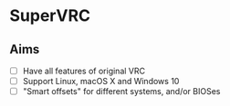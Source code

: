 # SuperVRC
## Aims

- [ ] Have all features of original VRC
- [ ] Support Linux, macOS X and Windows 10
- [ ] "Smart offsets" for different systems, and/or BIOSes
